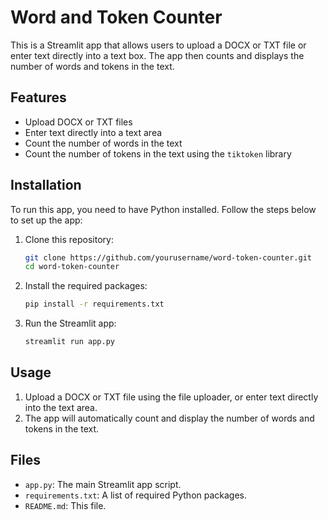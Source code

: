 # Word and Token Counter

This is a Streamlit app that allows users to upload a DOCX or TXT file or enter text directly into a text box. The app then counts and displays the number of words and tokens in the text.

## Features

- Upload DOCX or TXT files
- Enter text directly into a text area
- Count the number of words in the text
- Count the number of tokens in the text using the `tiktoken` library

## Installation

To run this app, you need to have Python installed. Follow the steps below to set up the app:

1. Clone this repository:
    ```sh
    git clone https://github.com/yourusername/word-token-counter.git
    cd word-token-counter
    ```

2. Install the required packages:
    ```sh
    pip install -r requirements.txt
    ```

3. Run the Streamlit app:
    ```sh
    streamlit run app.py
    ```

## Usage

1. Upload a DOCX or TXT file using the file uploader, or enter text directly into the text area.
2. The app will automatically count and display the number of words and tokens in the text.

## Files

- `app.py`: The main Streamlit app script.
- `requirements.txt`: A list of required Python packages.
- `README.md`: This file.

